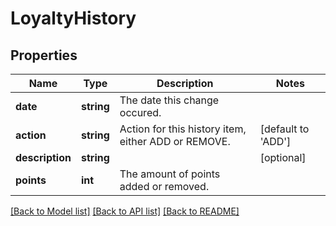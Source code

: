 # LoyaltyHistory

## Properties
Name | Type | Description | Notes
------------ | ------------- | ------------- | -------------
**date** | **string** | The date this change occured. | 
**action** | **string** | Action for this history item, either ADD or REMOVE. | [default to 'ADD']
**description** | **string** |  | [optional] 
**points** | **int** | The amount of points added or removed. | 

[[Back to Model list]](../../README.md#documentation-for-models) [[Back to API list]](../../README.md#documentation-for-api-endpoints) [[Back to README]](../../README.md)

